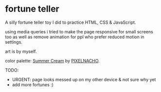 # fortune teller
A silly fortune teller toy I did to practice HTML, CSS &amp; JavaScript.

using media queries i tried to make the page responsive for small screens too as well as remove animation for ppl who prefer reduced motion in settings.

art is by myself.

color palette: [Summer Cream](https://lospec.com/palette-list/summer-cream) by [PIXELNACHO](https://lospec.com/pixelnacho).

TODO:
* URGENT: page looks messed up on my other device & not sure why yet
* add more fortunes :)

